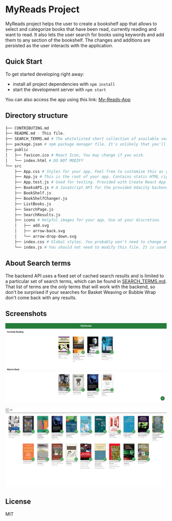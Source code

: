 # MyReads Project

MyReads project helps the user to create a bookshelf app that allows to select and categorize books that have been read, currently reading and want to read. It also lets the user search for books using keywords and add them to any section of the bookshelf. The changes and additions are persisted as the user interacts with the application.

## Quick Start

To get started developing right away:

* install all project dependencies with `npm install`
* start the development server with `npm start`

You can also access the app using this link: [My-Reads-App](http://direful-gun.surge.sh/)

## Directory structure
```bash
├── CONTRIBUTING.md
├── README.md - This file.
├── SEARCH_TERMS.md # The whitelisted short collection of available search terms for you to use with your app.
├── package.json # npm package manager file. It's unlikely that you'll need to modify this.
├── public
│   ├── favicon.ico # React Icon, You may change if you wish.
│   └── index.html # DO NOT MODIFY
└── src
    ├── App.css # Styles for your app. Feel free to customize this as you desire.
    ├── App.js # This is the root of your app. Contains static HTML right now.
    ├── App.test.js # Used for testing. Provided with Create React App. Testing is encouraged, but not required.
    ├── BooksAPI.js # A JavaScript API for the provided Udacity backend. Instructions for the methods are below.
    ├── BookShelf.js
    ├── BookShelfChanger.js
    ├── ListBooks.js
    ├── SearchPage.js
    ├── SearchResults.js
    ├── icons # Helpful images for your app. Use at your discretion.
    │   ├── add.svg
    │   ├── arrow-back.svg
    │   └── arrow-drop-down.svg
    ├── index.css # Global styles. You probably won't need to change anything here.
    └── index.js # You should not need to modify this file. It is used for DOM rendering only.
```

## About Search terms
The backend API uses a fixed set of cached search results and is limited to a particular set of search terms, which can be found in [SEARCH_TERMS.md](SEARCH_TERMS.md). That list of terms are the _only_ terms that will work with the backend, so don't be surprised if your searches for Basket Weaving or Bubble Wrap don't come back with any results.

## Screenshots

![image](/src/screenshots/MyReads-BookShelf.png?raw=true "MyReads-BookShelf")

![image](/src/screenshots/MyReads-Search.png?raw=true "MyReads-Search")

## License

MIT
